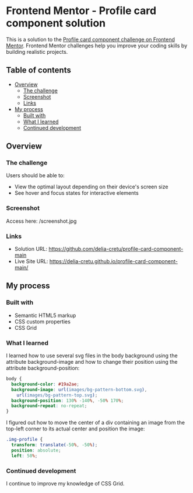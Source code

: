 # Frontend Mentor - Profile card component solution

This is a solution to the [Profile card component challenge on Frontend Mentor](https://www.frontendmentor.io/challenges/profile-card-component-cfArpWshJ). Frontend Mentor challenges help you improve your coding skills by building realistic projects.

## Table of contents

- [Overview](#overview)
  - [The challenge](#the-challenge)
  - [Screenshot](#screenshot)
  - [Links](#links)
- [My process](#my-process)
  - [Built with](#built-with)
  - [What I learned](#what-i-learned)
  - [Continued development](#continued-development)

## Overview

### The challenge

Users should be able to:

- View the optimal layout depending on their device's screen size
- See hover and focus states for interactive elements

### Screenshot

Access here:
/screenshot.jpg

### Links

- Solution URL: https://github.com/delia-cretu/profile-card-component-main
- Live Site URL: https://delia-cretu.github.io/profile-card-component-main/

## My process

### Built with

- Semantic HTML5 markup
- CSS custom properties
- CSS Grid

### What I learned

I learned how to use several svg files in the body background using the attribute background-image and how to change their position using the attribute background-position:

```css
body {
  background-color: #19a2ae;
  background-image: url(images/bg-pattern-bottom.svg),
    url(images/bg-pattern-top.svg);
  background-position: 130% -140%, -50% 170%;
  background-repeat: no-repeat;
}
```

I figured out how to move the center of a div containing an image from the top-left corner to its actual center and position the image:

```css
.img-profile {
  transform: translate(-50%, -50%);
  position: absolute;
  left: 50%;
```

### Continued development

I continue to improve my knowledge of CSS Grid.
